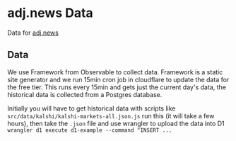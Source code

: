 # adj.news Data

Data for [adj.news](adj.news)

## Data
We use Framework from Observable to collect data. Framework is a static site generator and we run 15min cron job in cloudflare to update the data for the free tier. This runs every 15min and gets just the current day's data, the historical data is collected from a Postgres database.

Initially you will have to get historical data with scripts like `src/data/kalshi/kalshi-markets-all.json.js` run this (it will take a few hours), then take the `.json` file and use wrangler to upload the data into D1 `wrangler d1 execute d1-example --command "INSERT ... `